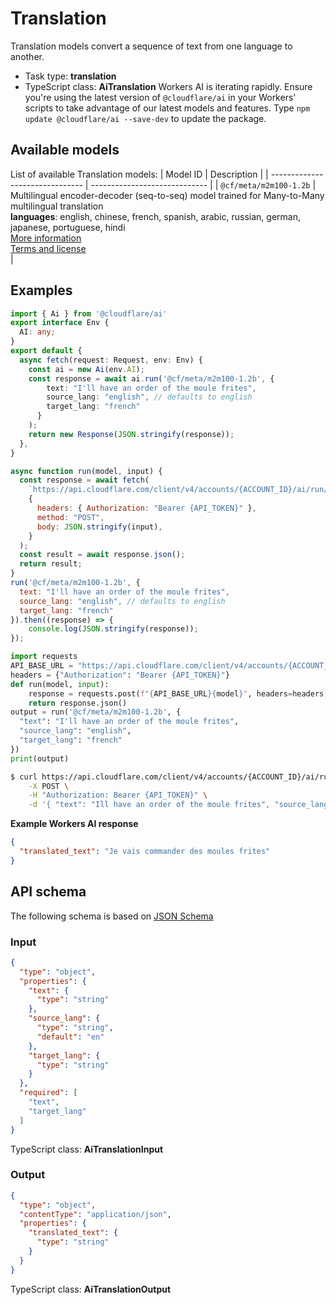 # Translation
Translation models convert a sequence of text from one language to another.
* Task type: **translation**
* TypeScript class: **AiTranslation**
Workers AI is iterating rapidly. Ensure you're using the latest version of `@cloudflare/ai` in your Workers' scripts to take advantage of our latest models and features. Type `npm update @cloudflare/ai --save-dev` to update the package.
## Available models
List of available Translation models:
| Model ID                        | Description                   |
| ------------------------------- | ----------------------------- |
| `@cf/meta/m2m100-1.2b`                   | Multilingual encoder-decoder (seq-to-seq) model trained for Many-to-Many multilingual translation<br/><strong>languages</strong>: english, chinese, french, spanish, arabic, russian, german, japanese, portuguese, hindi<br/>[More information](https://github.com/facebookresearch/fairseq/tree/main/examples/m2m_100)<br/>[Terms and license](https://github.com/facebookresearch/fairseq/blob/main/LICENSE)<br/>  |
## Examples
```ts
import { Ai } from '@cloudflare/ai'
export interface Env {
  AI: any;
}
export default {
  async fetch(request: Request, env: Env) {
    const ai = new Ai(env.AI);
    const response = await ai.run('@cf/meta/m2m100-1.2b', {
        text: "I'll have an order of the moule frites",
        source_lang: "english", // defaults to english
        target_lang: "french"
      }
    );
    return new Response(JSON.stringify(response));
  },
}
```
```js
async function run(model, input) {
  const response = await fetch(
    `https://api.cloudflare.com/client/v4/accounts/{ACCOUNT_ID}/ai/run/${model}`,
    {
      headers: { Authorization: "Bearer {API_TOKEN}" },
      method: "POST",
      body: JSON.stringify(input),
    }
  );
  const result = await response.json();
  return result;
}
run('@cf/meta/m2m100-1.2b', {
  text: "I'll have an order of the moule frites",
  source_lang: "english", // defaults to english
  target_lang: "french"
}).then((response) => {
    console.log(JSON.stringify(response));
});
```
```py
import requests
API_BASE_URL = "https://api.cloudflare.com/client/v4/accounts/{ACCOUNT_ID}/ai/run/"
headers = {"Authorization": "Bearer {API_TOKEN}"}
def run(model, input):
    response = requests.post(f"{API_BASE_URL}{model}", headers=headers, json=input)
    return response.json()
output = run('@cf/meta/m2m100-1.2b', {
  "text": "I'll have an order of the moule frites",
  "source_lang": "english",
  "target_lang": "french"
})
print(output)
```
```sh
$ curl https://api.cloudflare.com/client/v4/accounts/{ACCOUNT_ID}/ai/run/@cf/meta/m2m100-1.2b \
    -X POST \
    -H "Authorization: Bearer {API_TOKEN}" \
    -d '{ "text": "Ill have an order of the moule frites", "source_lang": "english", "target_lang": "french" }'
```
**Example Workers AI response**
```json
{
  "translated_text": "Je vais commander des moules frites"
}
```
## API schema
The following schema is based on [JSON Schema](https://json-schema.org/)
### Input
```json
{
  "type": "object",
  "properties": {
    "text": {
      "type": "string"
    },
    "source_lang": {
      "type": "string",
      "default": "en"
    },
    "target_lang": {
      "type": "string"
    }
  },
  "required": [
    "text",
    "target_lang"
  ]
}
```
TypeScript class: **AiTranslationInput**
### Output
```json
{
  "type": "object",
  "contentType": "application/json",
  "properties": {
    "translated_text": {
      "type": "string"
    }
  }
}
```
TypeScript class: **AiTranslationOutput**